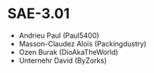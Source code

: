 # SAE-3.01

- Andrieu Paul (Paul5400)
- Masson-Claudez Aloïs (Packingdustry)
- Ozen Burak (DioAkaTheWorld)
- Unternehr David (ByZorks)
